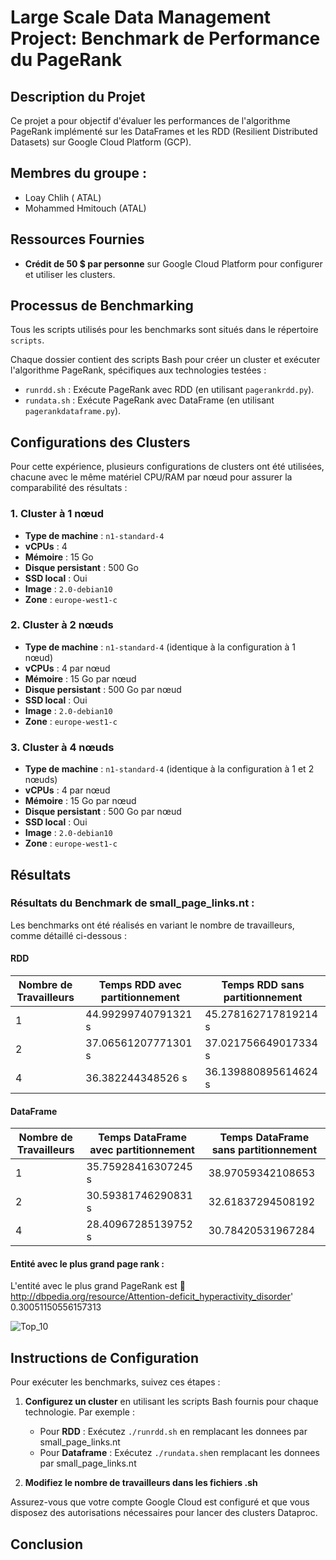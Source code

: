 # Large Scale Data Management Project: Benchmark de Performance du PageRank

## Description du Projet

Ce projet a pour objectif d'évaluer les performances de l'algorithme PageRank implémenté sur les DataFrames et les RDD (Resilient Distributed Datasets) sur Google Cloud Platform (GCP).

## Membres du groupe : 

- Loay Chlih ( ATAL)
- Mohammed Hmitouch (ATAL)

## Ressources Fournies

- **Crédit de 50 $ par personne** sur Google Cloud Platform pour configurer et utiliser les clusters.

## Processus de Benchmarking

Tous les scripts utilisés pour les benchmarks sont situés dans le répertoire `scripts`.

Chaque dossier contient des scripts Bash pour créer un cluster et exécuter l'algorithme PageRank, spécifiques aux technologies testées :

- `runrdd.sh` : Exécute PageRank avec RDD (en utilisant `pagerankrdd.py`).
- `rundata.sh` : Exécute PageRank avec DataFrame (en utilisant `pagerankdataframe.py`).

## Configurations des Clusters

Pour cette expérience, plusieurs configurations de clusters ont été utilisées, chacune avec le même matériel CPU/RAM par nœud pour assurer la comparabilité des résultats :

### 1. Cluster à 1 nœud

- **Type de machine** : `n1-standard-4`
- **vCPUs** : 4
- **Mémoire** : 15 Go
- **Disque persistant** : 500 Go
- **SSD local** : Oui
- **Image** : `2.0-debian10`
- **Zone** : `europe-west1-c`

### 2. Cluster à 2 nœuds

- **Type de machine** : `n1-standard-4` (identique à la configuration à 1 nœud)
- **vCPUs** : 4 par nœud
- **Mémoire** : 15 Go par nœud
- **Disque persistant** : 500 Go par nœud
- **SSD local** : Oui
- **Image** : `2.0-debian10`
- **Zone** : `europe-west1-c`

### 3. Cluster à 4 nœuds

- **Type de machine** : `n1-standard-4` (identique à la configuration à 1 et 2 nœuds)
- **vCPUs** : 4 par nœud
- **Mémoire** : 15 Go par nœud
- **Disque persistant** : 500 Go par nœud
- **SSD local** : Oui
- **Image** : `2.0-debian10`
- **Zone** : `europe-west1-c`

## Résultats

### Résultats du Benchmark de small_page_links.nt : 

Les benchmarks ont été réalisés en variant le nombre de travailleurs, comme détaillé ci-dessous :

#### RDD

| Nombre de Travailleurs | Temps RDD avec partitionnement | Temps RDD sans partitionnement |
| ---------------------- | ------------------------------ | ------------------------------------ |
| 1                      | 44.99299740791321 s             | 45.278162717819214 s                     |
| 2                      | 37.06561207771301 s          | 37.021756649017334 s                       |
| 4                      | 36.382244348526 s           | 36.139880895614624 s                     |

#### DataFrame

| Nombre de Travailleurs | Temps DataFrame avec partitionnement | Temps DataFrame sans partitionnement |
| ---------------------- | ----------------------------------- | ------------------------------------- |
| 1                      | 35.75928416307245 s             |     38.97059342108653                   |
| 2                      |   30.59381746290831 s                |   32.61837294508192                 |
| 4                      |    28.40967285139752 s               |     30.78420531967284                 |

#### Entité avec le plus grand page rank : 
L'entité avec le plus grand PageRank est 🏅 <http://dbpedia.org/resource/Attention-deficit_hyperactivity_disorder>' 0.30051150556157313

![Top_10](https://github.com/user-attachments/assets/1a9ce3b9-d9b1-4cba-acb9-9037e634b9ec)
## Instructions de Configuration

Pour exécuter les benchmarks, suivez ces étapes :

1. **Configurez un cluster** en utilisant les scripts Bash fournis pour chaque technologie. Par exemple :
    - Pour **RDD** : Exécutez `./runrdd.sh` en remplacant les donnees par small_page_links.nt
    - Pour **Dataframe** : Exécutez `./rundata.sh`en remplacant les donnees par small_page_links.nt

2. **Modifiez le nombre de travailleurs dans les fichiers .sh**

Assurez-vous que votre compte Google Cloud est configuré et que vous disposez des autorisations nécessaires pour lancer des clusters Dataproc.

## Conclusion
